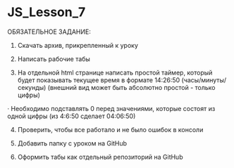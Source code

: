 # JS_Lesson_7

ОБЯЗАТЕЛЬНОЕ ЗАДАНИЕ:

1. Скачать архив, прикрепленный к уроку

2. Написать рабочие табы

3. На отдельной html странице написать простой таймер, который будет показывать текущее время в формате 14:26:50 (часы/минуты/секунды) (внешний вид может быть абсолютно простой - только цифры)

· Необходимо подставлять 0 перед значениями, которые состоят из одной цифры (из 4:6:50 сделает 04:06:50)

4. Проверить, чтобы все работало и не было ошибок в консоли

5. Добавить папку с уроком на GitHub

6. Оформить табы как отдельный репозиторий на GitHub
